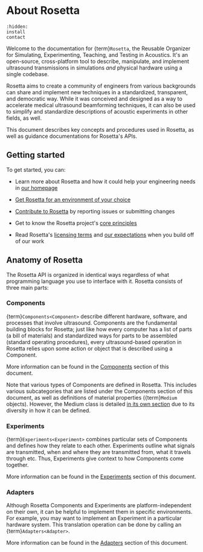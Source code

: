# About Rosetta
```{toctree}
:hidden:
install
contact
```

Welcome to the documentation for {term}`Rosetta`, the Reusable Organizer for Simulating, Experimenting, Teaching, and Testing in Acoustics. It's an open-source, cross-platform tool to describe, manipulate, and implement ultrasound transmissions in simulations *and* physical hardware using a single codebase.

Rosetta aims to create a community of engineers from various backgrounds can share and implement new techniques in a standardized, transparent, and democratic way. While it was conceived and designed as a way to accelerate medical ultrasound beamforming techniques, it can also be used to simplify and standardize descriptions of acoustic experiments in other fields, as well.

This document describes key concepts and procedures used in Rosetta, as well as guidance documentations for Rosetta's APIs.

## Getting started
To get started, you can:

* Learn more about Rosetta and how it could help your engineering needs in [our homepage](project:/index.md)

* [Get Rosetta for an environment of your choice](project:./install.md)

* [Contribute to Rosetta](project:../contribute.md) by reporting issues or submitting changes

* Get to know the Rosetta project's [core principles](project:../principles.md)

* Read Rosetta's [licensing terms](project:../contribute.md#license) and [our expectations](project:../cite.md) when you build off of our work

## Anatomy of Rosetta
The Rosetta API is organized in identical ways regardless of what programming language you use to interface with it. Rosetta consists of three main parts:

### Components
{term}`Components<Component>` describe different hardware, software, and processes that involve ultrasound. Components are the fundamental building blocks for Rosetta; just like how every computer has a list of parts (a bill of materials) and standardized ways for parts to be assembled (standard operating procedures), every ultrasound-based operation in Rosetta relies upon some action or object that is described using a Component.

More information can be found in the [Components](project:../components/index.md) section of this document.

Note that various types of Components are defined in Rosetta. This includes various subcategories that are listed under the Components section of this document, as well as definitions of material properties ({term}`Medium` objects). However, the Medium class is detailed [in its own section](project:../media/index.md) due to its diversity in how it can be defined.

### Experiments
{term}`Experiments<Experiment>` combines particular sets of Components and defines how they relate to each other. Experiments outline what signals are transmitted, when and where they are transmitted from, what it travels through etc. Thus, Experiments give context to how Components come together.

More information can be found in the [Experiments](project:../experiments/index.md) section of this document.

### Adapters
Although Rosetta Components and Experiments are platform-independent on their own, it can be helpful to implement them in specific environments. For example, you may want to implement an Experiment in a particular hardware system. This translation operation can be done by calling an {term}`Adapters<Adapter>`.

More information can be found in the [Adapters](project:../adapters/index.md) section of this document.
